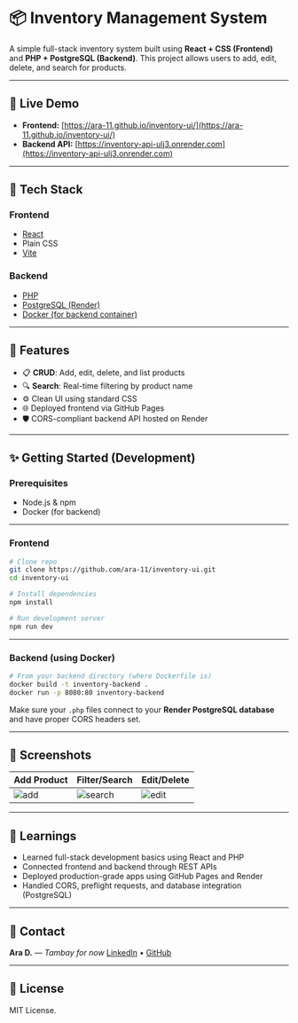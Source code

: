 # 📦 Inventory Management System

A simple full-stack inventory system built using **React + CSS (Frontend)** and **PHP + PostgreSQL (Backend)**. This project allows users to add, edit, delete, and search for products.

---

## 🔗 Live Demo

* **Frontend:** [https://ara-11.github.io/inventory-ui/](https://ara-11.github.io/inventory-ui/)
* **Backend API:** [https://inventory-api-ulj3.onrender.com](https://inventory-api-ulj3.onrender.com)

---

## 💠 Tech Stack

### Frontend

* [React](https://reactjs.org/)
* Plain CSS
* [Vite](https://vitejs.dev/)

### Backend

* [PHP](https://www.php.net/)
* [PostgreSQL (Render)](https://render.com/docs/databases#postgresql)
* [Docker (for backend container)](https://www.docker.com/)

---

## 📁 Features

* 📋 **CRUD**: Add, edit, delete, and list products
* 🔍 **Search**: Real-time filtering by product name
* ⚙️ Clean UI using standard CSS
* 🌐 Deployed frontend via GitHub Pages
* 🛡️ CORS-compliant backend API hosted on Render

---

## ✨ Getting Started (Development)

### Prerequisites

* Node.js & npm
* Docker (for backend)

---

### Frontend

```bash
# Clone repo
git clone https://github.com/ara-11/inventory-ui.git
cd inventory-ui

# Install dependencies
npm install

# Run development server
npm run dev
```

---

### Backend (using Docker)

```bash
# From your backend directory (where Dockerfile is)
docker build -t inventory-backend .
docker run -p 8080:80 inventory-backend
```

Make sure your `.php` files connect to your **Render PostgreSQL database** and have proper CORS headers set.

---

## 📸 Screenshots

| Add Product                             | Filter/Search                              | Edit/Delete                              |
| --------------------------------------- | ------------------------------------------ | ---------------------------------------- |
| ![add](https://imgur.com/a/vt0jS9y.png) | ![search](https://imgur.com/a/vt0jS9y.png) | ![edit](https://imgur.com/a/vt0jS9y.png) |

---

## 🧠 Learnings

* Learned full-stack development basics using React and PHP
* Connected frontend and backend through REST APIs
* Deployed production-grade apps using GitHub Pages and Render
* Handled CORS, preflight requests, and database integration (PostgreSQL)

---

## 📢 Contact

**Ara D.** — *Tambay for now*
[LinkedIn](www.linkedin.com/in/ara-mae-duco) • [GitHub](https://github.com/ara-11)

---

## 📄 License

MIT License.
